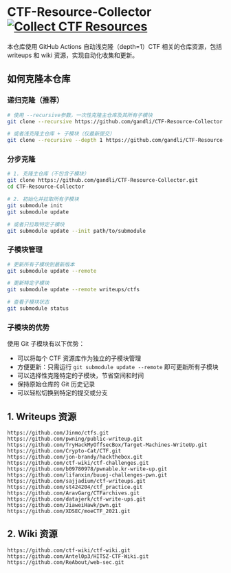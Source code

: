 # CTF-Resource-Collector [![Collect CTF Resources](https://github.com/gandli/CTF-Resource-Collector/actions/workflows/clone-submodules.yml/badge.svg)](https://github.com/gandli/CTF-Resource-Collector/actions/workflows/clone-submodules.yml)

本仓库使用 GitHub Actions 自动浅克隆（depth=1）CTF 相关的仓库资源，包括 writeups 和 wiki 资源，实现自动化收集和更新。

## 如何克隆本仓库

### 递归克隆（推荐）

```bash
# 使用 --recursive参数，一次性克隆主仓库及其所有子模块
git clone --recursive https://github.com/gandli/CTF-Resource-Collector.git

# 或者浅克隆主仓库 + 子模块（仅最新提交）
git clone --recursive --depth 1 https://github.com/gandli/CTF-Resource-Collector.git
```

### 分步克隆

```bash
# 1. 克隆主仓库（不包含子模块）
git clone https://github.com/gandli/CTF-Resource-Collector.git
cd CTF-Resource-Collector

# 2. 初始化并拉取所有子模块
git submodule init
git submodule update

# 或者只拉取特定子模块
git submodule update --init path/to/submodule
```

### 子模块管理

```bash
# 更新所有子模块到最新版本
git submodule update --remote

# 更新特定子模块
git submodule update --remote writeups/ctfs

# 查看子模块状态
git submodule status
```

### 子模块的优势

使用 Git 子模块有以下优势：

- 可以将每个 CTF 资源库作为独立的子模块管理
- 方便更新：只需运行 `git submodule update --remote` 即可更新所有子模块
- 可以选择性克隆特定的子模块，节省空间和时间
- 保持原始仓库的 Git 历史记录
- 可以轻松切换到特定的提交或分支

## 1. Writeups 资源

```
https://github.com/Jinmo/ctfs.git
https://github.com/pwning/public-writeup.git
https://github.com/TryHackMyOffsecBox/Target-Machines-WriteUp.git
https://github.com/Crypto-Cat/CTF.git
https://github.com/jon-brandy/hackthebox.git
https://github.com/ctf-wiki/ctf-challenges.git
https://github.com/b09780978/pwnable.kr-write-up.git
https://github.com/lifanxin/buuoj-challenges-pwn.git
https://github.com/sajjadium/ctf-writeups.git
https://github.com/st424204/ctf_practice.git
https://github.com/AravGarg/CTFarchives.git
https://github.com/datajerk/ctf-write-ups.git
https://github.com/JiaweiHawk/pwn.git
https://github.com/XDSEC/moeCTF_2021.git
```

## 2. Wiki 资源

```
https://github.com/ctf-wiki/ctf-wiki.git
https://github.com/Antel0p3/HITSZ-CTF-Wiki.git
https://github.com/ReAbout/web-sec.git
```
